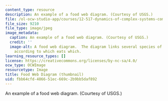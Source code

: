 ```yaml
---
content_type: resource
description: An example of a food web diagram. (Courtesy of USGS.)
file: /ol-ocw-studio-app/courses/12-517-dynamics-of-complex-systems-complexity-in-ecology-spring-2000/fbb64cfd486651ec669c2b9bb5daf892_12-517s00-th.jpg
file_size: 9210
file_type: image/jpeg
image_metadata:
  caption: An example of a food web diagram. (Courtesy of USGS.)
  credit: ''
  image-alt: A food web diagram.  The diagram links several species of animals together
    according to which eats which.
learning_resource_types: []
license: https://creativecommons.org/licenses/by-nc-sa/4.0/
ocw_type: OCWImage
resourcetype: Image
title: Food Web Diagram (thumbnail)
uid: fbb64cfd-4866-51ec-669c-2b9bb5daf892
---
```

An example of a food web diagram. (Courtesy of USGS.)